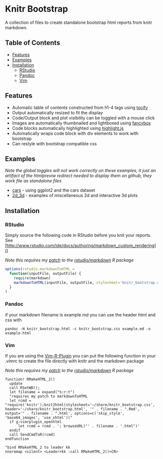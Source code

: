 # Knitr Bootstrap #

A collection of files to create standalone bootstrap html reports from knitr markdown.

## Table of Contents

* [Features](#features)
* [Examples](#examples)
* [Installation](#installation)
  * [RStudio](#rstudio)
  * [Pandoc](#pandoc)
  * [Vim](#vim)

## Features ##
* Automatic table of contents constructed from h1-4 tags using [tocify]
* Output automatically resized to fit the display
* Code/Output block and plot visibility can be toggled with a mouse click
* Images are automatically thumbnailed and lightboxed using [fancybox]
* Code blocks automatically highlighted using [highlight.js]
* Automatically wraps code block with div elements to work with bootstrap
* Can restyle with bootstrap compatible css

## Examples ##

*Note the global toggles will not work correctly on these examples, it just an artifact of the htmlpreviw redirect needed to display them on github, they work file as standalone files*

* [cars] - using ggplot2 and the cars dataset
* [2d_3d] - examples of miscellaneous 2d and interactive 3d plots

## Installation ##

### RStudio ###

Simply source the following code in RStudio before you knit your reports.
See [http://www.rstudio.com/ide/docs/authoring/markdown_custom_rendering]()

*Note this requires my [patch] to the [rstudio/markdown] R package*
```r
options(rstudio.markdownToHTML =
  function(inputFile, outputFile) {
    require(markdown)
    markdownToHTML(inputFile, outputFile, stylesheet='knitr_bootstrap.css', header='knitr_bootstrap.html')
  }
)
```

### Pandoc ###
if your markdown filename is example.md you can use the header html and css with
```console
pandoc -H knitr_bootstrap.html -c knitr_bootstrap.css example.md -o example.html
```

### Vim ###

If you are using the [Vim-R-Plugin](https://github.com/vim-scripts/Vim-R-plugin) you can put the following function in your .vimrc to create the file directly with knitr and the markdown package

*Note this requires my [patch] to the [rstudio/markdown] R package*
```vim
function! RMakeHTML_2()
  update
  call RSetWD();
  let filename = expand("%:r:t")
  "requires my patch to markdownToHTML
  let rcmd = "require('knitr');knit2html(stylesheet='~/share/knitr_bootstrap.css', header='~/share/knitr_bootstrap.html', '" . filename . ".Rmd', output='" . filename . ".html', options=c('skip_style', 'base64_images', 'use_xhtml'))"
  if g:vimrplugin_openhtml
      let rcmd = rcmd . '; browseURL("' . filename . '.html")'
  endif
  call SendCmdToR(rcmd)
endfunction

"bind RMakeHTML_2 to leader kk
nnoremap <silent> <Leader>kk :call RMakeHTML_2()<CR>
```

[highlight.js]: https://github.com/isagalaev/highlight.js
[tocify]: http://gregfranko.com/jquery.tocify.js
[patch]: https://github.com/rstudio/markdown/pull/23
[rstudio/markdown]: https://github.com/rstudio/markdown
[fancybox]: http://fancyapps.com/fancybox

[2d_3d]: http://htmlpreview.github.com/?https://github.com/jimhester/knitr_bootstrap/blob/master/examples/2d_3d.html
[cars]: http://htmlpreview.github.com/?https://github.com/jimhester/knitr_bootstrap/blob/master/examples/cars.html
